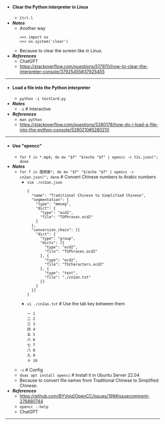 - #### Clear the Python interpreter in Linux
    - `Ctrl-l`
- ***Notes***
    - Another way
      ```
      >>> import os
      >>> os.system('clear')
      ```
    - Because to clear the screen like in Linux.
- ***References***
    - ChatGPT
    - https://stackoverflow.com/questions/517970/how-to-clear-the-interpreter-console/37925455#37925455
- ---
- #### Load a file into the Python interpreter
    - `python -i testCard.py`
- ***Notes***
    - `-i` # Interactive
- ***References***
    - `man python`
    - https://stackoverflow.com/questions/5280178/how-do-i-load-a-file-into-the-python-console/5280210#5280210
- ---
- #### Use "opencc"
    - `for f in *.mp4; do mv "$f" "$(echo "$f" | opencc -c t2s.json)"; done`
- ***Notes***
    - `for f in 围棋第*; do mv "$f" "$(echo "$f" | opencc -c cn2an.json)"; done` # Convert Chinese numbers to Arabic numbers
        - `vim ./cn2an.json`
          ```
          {
            "name": "Traditional Chinese to Simplified Chinese",
            "segmentation": {
              "type": "mmseg",
              "dict": {
                "type": "ocd2",
                "file": "TSPhrases.ocd2"
              }
            },
            "conversion_chain": [{
              "dict": {
                "type": "group",
                "dicts": [{
                  "type": "ocd2",
                  "file": "TSPhrases.ocd2"
                }, {
                  "type": "ocd2",
                  "file": "TSCharacters.ocd2"
                }, {
                  "type": "text",
                  "file": "./cn2an.txt"
                }]
              }
            }]
          }
          ```
        - `vi ./cn2an.txt` # Use the tab key between them
          ```
          一	1
          二	2
          三	3
          四	4
          五	5
          六	6
          七	7
          八	8
          九	9
          十	10
          ```
    - `-c` # Config
    - `doas apt install opencc` # Install it in Ubuntu Server 22.04
    - Because to convert file names from Traditional Chinese to Simplified Chinese.
- ***References***
    - https://github.com/BYVoid/OpenCC/issues/198#issuecomment-276880744
    - `opencc --help`
    - ChatGPT
- ---
